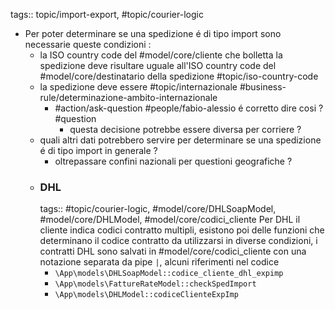 tags:: topic/import-export, #topic/courier-logic

- Per poter determinare se una spedizione é di tipo import sono necessarie queste condizioni :
	- la ISO country code del #model/core/cliente che bolletta la spedizione deve risultare uguale all'ISO country code del #model/core/destinatario della spedizione #topic/iso-country-code
	- la spedizione deve essere #topic/internazionale #business-rule/determinazione-ambito-internazionale
		- #action/ask-question #people/fabio-alessio é corretto dire cosi ? #question
			- questa decisione potrebbe essere diversa per corriere ?
	- quali altri dati potrebbero servire per determinare se una spedizione é di tipo import in generale ?
		- oltrepassare confini nazionali per questioni geografiche ?
	- ### DHL
	  tags:: #topic/courier-logic, #model/core/DHLSoapModel, #model/core/DHLModel, #model/core/codici_cliente 
	  Per DHL il cliente indica codici contratto multipli, esistono poi delle funzioni che determinano il codice contratto da utilizzarsi in diverse condizioni, i contratti DHL sono salvati in #model/core/codici_cliente con una notazione separata da pipe `|`, alcuni riferimenti nel codice
		- `\App\models\DHLSoapModel::codice_cliente_dhl_expimp`
		- `\App\models\FattureRateModel::checkSpedImport`
		- `\App\models\DHLModel::codiceClienteExpImp`